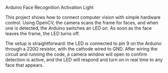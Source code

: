 Arduino Face Recognition Activation Light

This project shows how to connect computer vision with simple hardware control. Using OpenCV, the camera scans the frame for faces, and when one is detected, the Arduino switches an LED on. As soon as the face leaves the frame, the LED turns off.

The setup is straightforward: the LED is connected to pin 9 on the Arduino through a 220Ω resistor, with the cathode wired to GND. After wiring the circuit and running the code, a camera window will open to confirm detection is active, and the LED will respond and turn on in real time to any face that appears.

